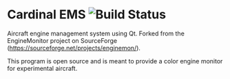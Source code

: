 # Cardinal EMS <img src="https://travis-ci.org/rstory1/Cardinal-EMS.svg?branch=master" alt="Build Status" />
Aircraft engine management system using Qt. Forked from the EngineMonitor project on SourceForge (https://sourceforge.net/projects/enginemon/).

This program is open source and is meant to provide a color engine monitor for experimental aircraft.

